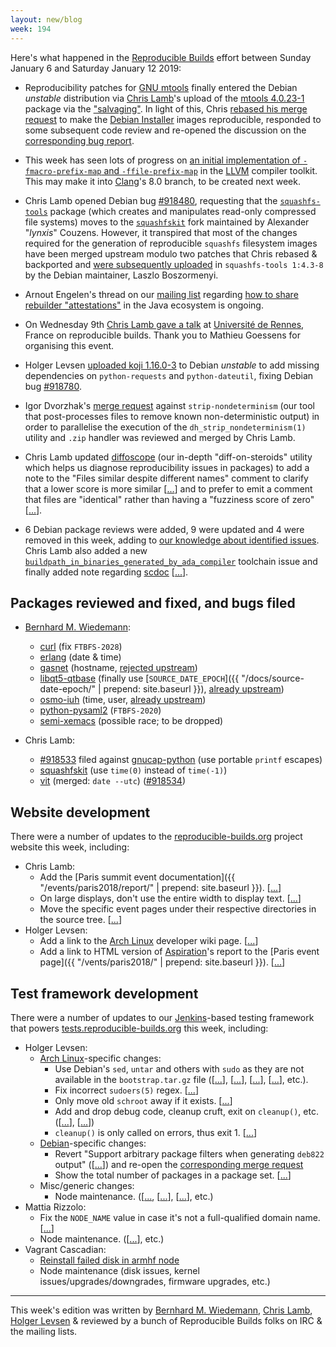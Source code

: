 ```yaml
---
layout: new/blog
week: 194
---
```


Here's what happened in the [Reproducible Builds](https://reproducible-builds.org) effort between Sunday January 6 and Saturday January 12 2019:

* Reproducibility patches for [GNU mtools](https://www.gnu.org/software/mtools/) finally entered the Debian *unstable* distribution via [Chris Lamb](https://chris-lamb.co.uk/)'s upload of the [mtools 4.0.23-1](https://tracker.debian.org/news/1020103/accepted-mtools-4023-1-source-amd64-into-unstable/) package via the ["salvaging"](https://www.debian.org/doc/manuals/developers-reference/ch05.en.html#package-salvaging). In light of this, Chris [rebased his merge request](https://salsa.debian.org/installer-team/debian-installer/merge_requests/3#note_59187) to make the [Debian Installer](https://www.debian.org/devel/debian-installer/) images reproducible, responded to some subsequent code review and re-opened the discussion on the [corresponding bug report](https://bugs.debian.org/900918#29).

* This week has seen lots of progress on [an initial implementation of `-fmacro-prefix-map` and `-ffile-prefix-map`](https://reviews.llvm.org/D49466) in the [LLVM](https://llvm.org/) compiler toolkit. This may make it into [Clang](https://clang.llvm.org/)'s 8.0 branch, to be created next week.

* Chris Lamb opened Debian bug [#918480](https://bugs.debian.org/918480), requesting that the [`squashfs-tools`](https://tracker.debian.org/pkg/squashfs-tools) package (which creates and manipulates read-only compressed file systems) moves to the [`squashfskit`](https://github.com/squashfskit/squashfskit) fork maintained by Alexander "*lynxis*" Couzens. However, it transpired that most of the changes required for the generation of reproducible `squashfs` filesystem images have been merged upstream modulo two patches that Chris rebased & backported and [were subsequently uploaded](https://tracker.debian.org/news/1018142/accepted-squashfs-tools-143-8-source-into-unstable/) in `squashfs-tools 1:4.3-8` by the Debian maintainer, Laszlo Boszormenyi.

* Arnout Engelen's thread on our [mailing list](https://lists.reproducible-builds.org/pipermail/rb-general/) regarding [how to share rebuilder "attestations"](https://lists.reproducible-builds.org/pipermail/rb-general/2019-January/001378.html) in the Java ecosystem is ongoing.

* On Wednesday 9th [Chris Lamb gave a talk](http://actux.eu.org/2019/01/conference-sur-les-builds-reproductibles-mercredi-9-janvier-2019/) at [Université de Rennes](https://www.univ-rennes1.fr/), France on reproducible builds. Thank you to Mathieu Goessens for organising this event.

* Holger Levsen [uploaded koji 1.16.0-3](https://tracker.debian.org/news/1019131/accepted-koji-1160-3-source-into-unstable/) to Debian *unstable* to add missing dependencies on `python-requests` and `python-dateutil`, fixing Debian bug [#918780](https://bugs.debian.org/918780).

* Igor Dvorzhak's [merge request](https://salsa.debian.org/reproducible-builds/strip-nondeterminism/merge_requests/3) against `strip-nondeterminism` (our tool that post-processes files to remove known non-deterministic output) in order to parallelise the execution of the `dh_strip_nondeterminism(1)` utility and `.zip` handler was reviewed and merged by Chris Lamb.

* Chris Lamb updated [diffoscope](https://diffoscope.org/) (our in-depth "diff-on-steroids" utility which helps us diagnose reproducibility issues in packages) to add a note to the "Files similar despite different names" comment to clarify that a lower score is more similar [[...](https://salsa.debian.org/reproducible-builds/diffoscope/commit/3a9cf0d)] and to prefer to emit a comment that files are "identical" rather than having a "fuzziness score of zero" [[...](https://salsa.debian.org/reproducible-builds/diffoscope/commit/9f30b4b)].

* 6 Debian package reviews were added, 9 were updated and 4 were removed in this week, adding to [our knowledge about identified issues](https://tests.reproducible-builds.org/debian/index_issues.html). Chris Lamb also added a new [`buildpath_in_binaries_generated_by_ada_compiler`](https://salsa.debian.org/reproducible-builds/reproducible-notes/commit/571a164d) toolchain issue and finally added note regarding [scdoc](https://drewdevault.com/2018/05/13/scdoc.html) [[...](https://salsa.debian.org/reproducible-builds/reproducible-notes/commit/1fd28f08)].

## Packages reviewed and fixed, and bugs filed

* [Bernhard M. Wiedemann](https://lizards.opensuse.org/author/bmwiedemann/):
    * [curl](https://github.com/curl/curl/pull/3443) (fix `FTBFS-2028`)
    * [erlang](https://bugzilla.opensuse.org/show_bug.cgi?id=1120947) (date & time)
    * [gasnet](https://build.opensuse.org/request/show/663288) (hostname, [rejected upstream](https://bitbucket.org/berkeleylab/gasnet/pull-requests/253/allow-to-not-store-build-date-user-and/diff))
    * [libqt5-qtbase](https://build.opensuse.org/request/show/663360) (finally use [`SOURCE_DATE_EPOCH`]({{ "/docs/source-date-epoch/" | prepend: site.baseurl }}), [already upstream](https://codereview.qt-project.org/243636))
    * [osmo-iuh](https://build.opensuse.org/request/show/663349) (time, user, [already upstream](https://gerrit.osmocom.org/#/c/osmo-iuh/+/9387))
    * [python-pysaml2](https://github.com/IdentityPython/pysaml2/pull/581) (`FTBFS-2020`)
    * [semi-xemacs](https://bugzilla.opensuse.org/show_bug.cgi?id=1120942) (possible race; to be dropped)

* Chris Lamb:
    * [#918533](https://bugs.debian.org/918533) filed against [gnucap-python](https://tracker.debian.org/pkg/gnucap-python) (use portable `printf` escapes)
    * [squashfskit](https://github.com/squashfskit/squashfskit/pull/2) (use `time(0)` instead of `time(-1)`)
    * [vit](https://github.com/scottkosty/vit/pull/161) (merged: `date --utc`) ([#918534](https://bugs.debian.org/918534))


## Website development

There were a number of updates to the [reproducible-builds.org](https://reproducible-builds.org) project website this week, including:

* Chris Lamb:
    * Add the [Paris summit event documentation]({{ "/events/paris2018/report/" | prepend: site.baseurl }}). [[...](https://salsa.debian.org/reproducible-builds/reproducible-website/commit/6ce3411)]
    * On large displays, don't use the entire width to display text. [[...](https://salsa.debian.org/reproducible-builds/reproducible-website/commit/6160ba0)]
    * Move the specific event pages under their respective directories in the source tree. [[...](https://salsa.debian.org/reproducible-builds/reproducible-website/commit/c85e096)]
* Holger Levsen:
    * Add a link to the [Arch Linux](https://www.archlinux.org/) developer wiki page. [[...](https://salsa.debian.org/reproducible-builds/reproducible-website/commit/4b35710)]
    * Add a link to HTML version of [Aspiration](https://aspirationtech.org/)'s report to the [Paris event page]({{ "/vents/paris2018/" | prepend: site.baseurl }}). [[...](https://salsa.debian.org/reproducible-builds/reproducible-website/commit/4aafd94)]


## Test framework development

There were a number of updates to our [Jenkins](https://jenkins.io/)-based testing framework that powers [tests.reproducible-builds.org](https://tests.reproducible-builds.org) this week, including:

* Holger Levsen:
    * [Arch Linux](https://www.archlinux.org/)-specific changes:
        * Use Debian's `sed`, `untar` and others with `sudo` as they are not available in the `bootstrap.tar.gz` file ([[...](https://salsa.debian.org/qa/jenkins.debian.net/commit/8db9c2da)], [[...](https://salsa.debian.org/qa/jenkins.debian.net/commit/7d26da99)], [[...](https://salsa.debian.org/qa/jenkins.debian.net/commit/05eae000)], [[...](https://salsa.debian.org/qa/jenkins.debian.net/commit/d925daa0)], etc.).
        * Fix incorrect `sudoers(5)` regex. [[...](https://salsa.debian.org/qa/jenkins.debian.net/commit/fe7da4e6)]
        * Only move old `schroot` away if it exists. [[...](https://salsa.debian.org/qa/jenkins.debian.net/commit/b0af8956)]
        * Add and drop debug code, cleanup cruft, exit on `cleanup()`, etc. ([[...](https://salsa.debian.org/qa/jenkins.debian.net/commit/d0fd4d07)], [[...](https://salsa.debian.org/qa/jenkins.debian.net/commit/b24eb8f5)])
        * `cleanup()` is only called on errors, thus exit 1. [[...](https://salsa.debian.org/qa/jenkins.debian.net/commit/6d3499ae)]
    * [Debian](https://www.debian.org/)-specific changes:
        * Revert "Support arbitrary package filters when generating `deb822` output" ([[...](https://salsa.debian.org/qa/jenkins.debian.net/commit/b5bb8c4f)]) and re-open the [corresponding merge request](https://salsa.debian.org/qa/jenkins.debian.net/merge_requests/22)
        * Show the total number of packages in a package set. [[...](https://salsa.debian.org/qa/jenkins.debian.net/commit/47654780)]
    * Misc/generic changes:
        * Node maintenance. ([[...](https://salsa.debian.org/qa/jenkins.debian.net/commit/0d605bdf), [[...](https://salsa.debian.org/qa/jenkins.debian.net/commit/53cbe7b3)], [[...](https://salsa.debian.org/qa/jenkins.debian.net/commit/f5837c0a)], etc.)
* Mattia Rizzolo:
    * Fix the `NODE_NAME` value in case it's not a full-qualified domain name. [[...](https://salsa.debian.org/qa/jenkins.debian.net/commit/e03630ea)]
    * Node maintenance. ([[...](https://salsa.debian.org/qa/jenkins.debian.net/commit/6db573c1)], etc.)
* Vagrant Cascadian:
	* [Reinstall failed disk in armhf node](https://bugs.debian.org/918651)
	* Node maintenance (disk issues, kernel issues/upgrades/downgrades, firmware upgrades, etc.)

---

This week's edition was written by [Bernhard M. Wiedemann](https://lizards.opensuse.org/author/bmwiedemann/), [Chris Lamb](https://chris-lamb.co.uk/), [Holger Levsen](http://layer-acht.org/thinking/) & reviewed by a bunch of Reproducible Builds folks on IRC & the mailing lists.
